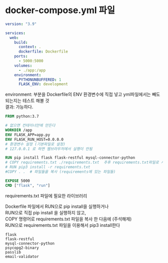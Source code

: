 # docker-compose.yml 파일
```yml
version: "3.9"

services: 
  web:
    build:
      context: .
      dockerfile: Dockerfile
    ports:
      - 5000:5000
    volumes:
      - ./app:/app
    environment:
      PYTHONUNBUFFERED: 1
      FLASK_ENV: development

```

environment: 부분을 Dockerfile의 ENV 환경변수에 직접 넣고 yml파일에서는 빼도 되는지는 테스트 해볼 것  
결과: 가능하다.  

```Dockerfile
FROM python:3.7

# 없으면 컨테이너안에 만든다
WORKDIR /app
ENV FLASK_APP=app.py
ENV FLASK_RUN_HOST=0.0.0.0
# 환경변수 설정 (기본파일로 설정)
# 127.0.0.1 로 하면 웹브라우저에서 실행이 안됨

RUN pip install flask flask-restful mysql-connector-python
# COPY requirements.txt ./requirements.txt  추후 requirements.txt파일로 사용할 경우
# RUN pip3 install -r requirements.txt
#COPY . .  # 파일들을 복사 (requirements에 있는 파일들)

EXPOSE 5000
CMD ["flask", "run"]

```



requirements.txt 파일에 필요한 라이브러리     

Dockerfile 파일에서 RUN으로 pip install을 실행하거나   
RUN으로 직접 pip install 을 실행하지 않고,   
COPY 명령어로 requirements.txt 파일을 복사 한 다음에 (주석해제)   
RUN으로 requirements.txt 파일을 이용해서 pip3 install한다   
```
flask
flask-restful
mysql-connector-python
psycopg2-binary
passlib
email-validator
```

